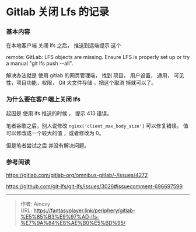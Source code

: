 # Gitlab  关闭 Lfs 的记录


###  基本内容

在本地客户端 关闭 lfs 之后，  推送到远端提示 这个

remote: GitLab: LFS objects are missing. Ensure LFS is properly set up or try a manual "git lfs push --all".

解决办法就是 使用 gitlab 的网页管理端， 找到 项目， 用户设置， 通用， 可见性，项目功能，权限， Git 大文件存储   ，把这个取消 掉就可以了。


###  为什么要在客户端上关闭 lfs
起因是 使用 lfs 推送的时候 ， 提示  413 错误。   

笔者谷歌之后，别人说修改 `nginx['client_max_body_size']` 可以修复错误。 值可以修改成一个较大的值 ，或者修改为 0。 

但是笔者尝试之后 并没有解决问题。 


### 参考阅读

https://gitlab.com/gitlab-org/omnibus-gitlab/-/issues/4272

https://github.com/git-lfs/git-lfs/issues/3026#issuecomment-696697599

---

> 作者: Aincvy  
> URL: https://fantasyplayer.link/periphery/gitlab-%E5%85%B3%E9%97%AD-lfs-%E7%9A%84%E8%AE%B0%E5%BD%95/  

